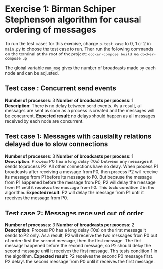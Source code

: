 # Exercise 1: Birman Schiper Stephenson algorithm for causal ordering of messages

To run the test cases for this exercise, change `p.test_case` to 0, 1 or 2 in `main.py` to choose the test case to run.
Then run the following commands on the terminal at the root of the project:
`docker-compose build && docker-compose up`

The global variable `num_msg` gives the number of broadcasts made by each node and can be adjusted.

## Test case : Concurrent send events

**Number of processes**: 3
**Number of broadcasts per process**: 1
**Description**:
There is no delay between send events. As a result, all messages are sent as soon as a process is created and the messages will be concurrent.
**Expected result**: no delays should happen as all messages received by each node are concurrent.

## Test case 1: Messages with causiality relations delayed due to slow connections

**Number of processes**: 3
**Number of broadcasts per process**: 1
**Description**:
Process P0 has a long delay (10s) between any messages it sends to process P2. All other connections have no delay.
When process P1 broadcasts after receiving a message from P0, then process P2 will receive its message from P1 before its message to P0. But because the message from P1 happened before the message from P0, P2 will delay the message from P1 until it receives the message from P0. This tests condition 2 in the algorithm.
**Expected result**: P2 will delay the message from P1 until it receives the message from P0.

## Test case 2: Messages received out of order

**Number of processes**: 3
**Number of broadcasts per process**: 2
**Description**:
Process P0 has a long delay (10s) on the first message it sends to P2 only. As a result, P2 will receive the two messages from P0 out of order: first the second message, then the first message.
The first message happened before the second message, so P2 should delay the second message until it receives the first message. This tests condition 1 in the algorithm.
**Expected result**: P2 receives the second P0 message first. P2 delays the second message from P0 until it receives the first message.
